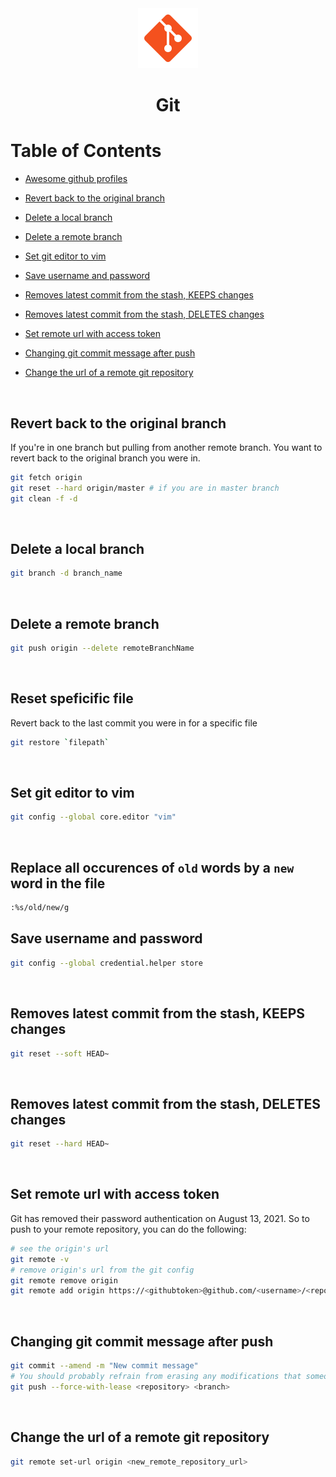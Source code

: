 <div align="center">
  <a href="https://git-scm.com/">
    <img alt="git" src="../logos/git.png"/>
  </a>
  <h1>Git</h1>
</div>

# Table of Contents

- [Awesome github profiles](https://zzetao.github.io/awesome-github-profile/)
- [Revert back to the original branch](#revert-back-to-the-original-branch)
- [Delete a local branch](#delete-a-local-branch)
- [Delete a remote branch](#delete-a-remote-branch)
- [Set git editor to vim](#set-git-editor-to-vim)
- [Save username and password](#save-username-and-password)
- [Removes latest commit from the stash, KEEPS changes](#removes-latest-commit-from-the-stash-keeps-changes)
- [Removes latest commit from the stash, DELETES changes](#removes-latest-commit-from-the-stash-deletes-changes)
- [Set remote url with access token](#set-remote-url-with-access-token)
- [Changing git commit message after push](#changing-git-commit-message-after-push)
- [Change the url of a remote git repository](#change-the-url-of-a-remote-git-repository)

  <br>

## Revert back to the original branch

If you're in one branch but pulling from another remote branch. You want to revert back to the original branch you were in.

```sh
git fetch origin
git reset --hard origin/master # if you are in master branch
git clean -f -d
```

<br>

## Delete a local branch

```sh
git branch -d branch_name
```

<br>

## Delete a remote branch

```sh
git push origin --delete remoteBranchName
```

<br>

## Reset speficific file

Revert back to the last commit you were in for a specific file

```sh
git restore `filepath`
```

<br>

## Set git editor to vim

```sh
git config --global core.editor "vim"
```

<br>

## Replace all occurences of `old` words by a `new` word in the file

```sh
:%s/old/new/g
```

## Save username and password

```sh
git config --global credential.helper store
```

<br>

## Removes latest commit from the stash, KEEPS changes

```sh
git reset --soft HEAD~
```

<br>

## Removes latest commit from the stash, DELETES changes

```sh
git reset --hard HEAD~
```

<br>

## Set remote url with access token

Git has removed their password authentication on August 13, 2021. So to push to your remote repository, you can do the following:

```sh
# see the origin's url
git remote -v
# remove origin's url from the git config
git remote remove origin
git remote add origin https://<githubtoken>@github.com/<username>/<repositoryname>.git
```

<br>

## Changing git commit message after push

```sh
git commit --amend -m "New commit message"
# You should probably refrain from erasing any modifications that someone else may have submitted to the same branch. The option —force-with-lease is the safest since it will terminate if any upstream modifications are made.
git push --force-with-lease <repository> <branch>
```

<br>

## Change the url of a remote git repository

```sh
git remote set-url origin <new_remote_repository_url>
```
